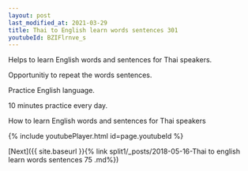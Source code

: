 ```yaml
---
layout: post
last_modified_at: 2021-03-29
title: Thai to English learn words sentences 301 
youtubeId: BZIFlrnve_s
---
```

 
 
Helps to learn English words and sentences for Thai speakers.

Opportunitiy to repeat the words sentences. 

Practice English language. 
 
10 minutes practice every day. 
 
How to learn English words and sentences for Thai speakers 
 
{% include youtubePlayer.html id=page.youtubeId %}
 
 
[Next]({{ site.baseurl }}{% link  split1/_posts/2018-05-16-Thai to english learn words sentences 75 .md%})
 
